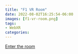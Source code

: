 ```yaml
---
title: "F1 VR Room"
date: 2022-08-02T16:25:54-06:00
images: [f1-vr-room.png]
tags:
- WebXR
categories:
---
```


[Enter the room](/f1)
